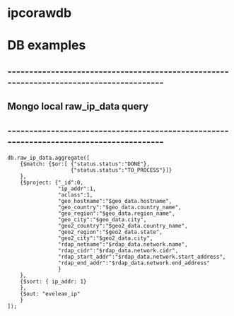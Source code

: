 # ipcorawdb

# DB examples
## ---------------------------------------------------------------------------------------
## Mongo local raw_ip_data query
## ---------------------------------------------------------------------------------------
```mongodb
db.raw_ip_data.aggregate([
	{$match: {$or:[	{"status.status":"DONE"},
					{"status.status":"TO_PROCESS"}]}
	},
	{$project: {"_id":0,
				"ip_addr":1,
				"aclass":1,
				"geo_hostname":"$geo_data.hostname",
				"geo_country":"$geo_data.country_name",
				"geo_region":"$geo_data.region_name",
				"geo_city":"$geo_data.city",
				"geo2_country":"$geo2_data.country_name",
				"geo2_region":"$geo2_data.state",
				"geo2_city":"$geo2_data.city",
				"rdap_netname":"$rdap_data.network.name",
				"rdap_cidr":"$rdap_data.network.cidr",
				"rdap_start_addr":"$rdap_data.network.start_address",
				"rdap_end_addr":"$rdap_data.network.end_address"
				}
	},
	{$sort: { ip_addr: 1}
	},
	{$out: "evelean_ip"
	}
]);
```

